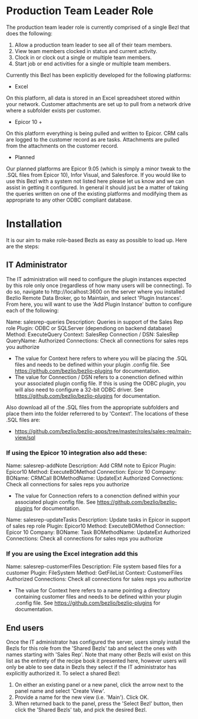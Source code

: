 # Production Team Leader Role

The production team leader role is currently comprised of a single Bezl that does the following:

1. Allow a production team leader to see all of their team members.
2. View team members clocked in status and current activity.
3. Clock in or clock out a single or multiple team members.
4. Start job or end activities for a single or multiple team members.

Currently this Bezl has been explicitly developed for the following platforms:

* Excel

On this platform, all data is stored in an Excel spreadsheet stored within your network.  Customer attachments are set up to pull from a network drive where a subfolder exists per customer.

* Epicor 10 +

On this platform everything is being pulled and written to Epicor.  CRM calls are logged to the customer record as are tasks.  Attachments are pulled from the attachments on the customer record.

* Planned

Our planned platforms are Epicor 9.05 (which is simply a minor tweak to the .SQL files from Epicor 10), Infor Visual, and Salesforce.  If you would like to use this Bezl with a system not listed here please let us know and we can assist in getting it configured.  In general it should just be a matter of taking the queries written on one of the existing platforms and modifying them as appropriate to any other ODBC compliant database.

# Installation

It is our aim to make role-based Bezls as easy as possible to load up.  Here are the steps:

## IT Administrator

The IT administration will need to configure the plugin instances expected by this role only once (regardless of how many users will be connecting).  To do so, navigate to http://localhost:3600 on the server where you installed Bezlio Remote Data Broker, go to Maintain, and select 'Plugin Instances'.  From here, you will want to use the 'Add Plugin Instance' button to configure each of the following:

Name: salesrep-queries
Description: Queries in support of the Sales Rep role
Plugin: ODBC or SQLServer (dependiong on backend database)
Method: ExecuteQuery
Context: SalesRep
Connection / DSN: SalesRep
QueryName: <leave blank>
Authorized Connections: Check all connections for sales reps you authorize

* The value for Context here refers to where you will be placing the .SQL files and needs to be defined within your plugin .config file.  See https://github.com/bezlio/bezlio-plugins for documentation.
* The value for Connection / DSN refers to a conenction defined within your associated plugin config file.  If this is using the ODBC plugin, you will also need to configure a 32-bit ODBC driver.    See https://github.com/bezlio/bezlio-plugins for documentation.

Also download all of the .SQL files from the appropriate subfolders and place them into the folder referrered to by 'Context'.  The locations of these .SQL files are:
* https://github.com/bezlio/bezlio-apps/tree/master/roles/sales-rep/main-view/sql

### If using the Epicor 10 integration also add these:
Name: salesrep-addNote
Description: Add CRM note to Epicor
Plugin: Epicor10
Method: ExecuteBOMethod
Connection: Epicor 10
Company: <Your Epicor Company ID>
BOName: CRMCall
BOMethodName: UpdateExt
Authorized Connections: Check all connections for sales reps you authorize

* The value for Connection refers to a conenction defined within your associated plugin config file.  See https://github.com/bezlio/bezlio-plugins for documentation.

Name: salesrep-updateTasks
Description: Update tasks in Epicor in support of sales rep role
Plugin: Epicor10
Method: ExecuteBOMethod
Connection: Epicor 10
Company: <Your Epicor Company ID>
BOName: Task
BOMethodName: UpdateExt
Authorized Connections: Check all connections for sales reps you authorize

### If you are using the Excel integration add this
Name: salesrep-customerFiles
Description: File system based files for a customer
Plugin: FileSystem
Method: GetFileList
Context: CustomerFiles
Authorized Connections: Check all connections for sales reps you authorize

* The value for Context here refers to a name pointing a directory containing customer files and needs to be defined within your plugin .config file.  See https://github.com/bezlio/bezlio-plugins for documentation.

## End users
Once the IT administrator has configured the server, users simply install the Bezls for this role from the 'Shared Bezls' tab and select the ones with names starting with 'Sales Rep'.  Note that many other Bezls will exist on this list as the entirety of the recipe book it presented here, however users will only be able to see data in Bezls they select if the IT administrator has explicitly authorized it.  To select a shared Bezl:

1. On either an existing panel or a new panel, click the arrow next to the panel name and select 'Create View'.
2. Provide a name for the new view (i.e. 'Main').  Click OK.
3. When returned back to the panel, press the 'Select Bezl' button, then click the 'Shared Bezls' tab, and pick the desired Bezl.